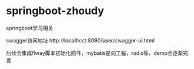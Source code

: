 # springboot-zhoudy
springboot学习相关

swagger访问地址
http://localhost:8080/user/swagger-ui.html

后续会集成flway脚本初始化插件，mybatis逆向工程，radis等，demo会逐渐完善
